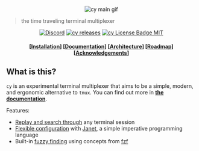 <p align="center">
    <img src="https://cfoust.github.io/cy/images/main.gif" alt="cy main gif">
</p>

> the time traveling terminal multiplexer

<p align="center">
    <a href="https://discord.gg/NRQG3wbWGM"><img src="https://img.shields.io/discord/1175485543421837455?color=5865F2&label=discord&style=flat-square" alt="Discord" /></a>
    <a href="https://github.com/cfoust/cy/releases"><img src="https://img.shields.io/github/downloads/cfoust/cy/latest/total?style=flat-square" alt="cy releases" /></a>
    <a href="https://github.com/cfoust/cy/blob/main/LICENSE"><img src="https://img.shields.io/github/license/cfoust/cy?color=48AC75&style=flat-square" alt="cy License Badge MIT" /></a>

</p>

<h4 align="center">
    [<a href="https://cfoust.github.io/cy/installation.html">Installation</a>]
    [<a href="https://cfoust.github.io/cy/index.html">Documentation</a>]
    [<a href="https://cfoust.github.io/cy/architecture.html">Architecture</a>]
    [<a href="https://cfoust.github.io/cy/roadmap.html">Roadmap</a>]
    [<a href="https://cfoust.github.io/cy/acknowledgements.html">Acknowledgements</a>]
</h4>

## What is this?

`cy` is an experimental terminal multiplexer that aims to be a simple, modern, and ergonomic alternative to `tmux`. You can find out more in **[the documentation](https://cfoust.github.io/cy/)**.

Features:

- [Replay and search through](https://cfoust.github.io/cy/replay-mode.html) any terminal session
- [Flexible configuration](https://cfoust.github.io/cy/configuration.html) with [Janet](https://janet-lang.org/), a simple imperative programming language
- Built-in [fuzzy finding](https://cfoust.github.io/cy/fuzzy-finding.html) using concepts from [fzf](https://github.com/junegunn/fzf)

